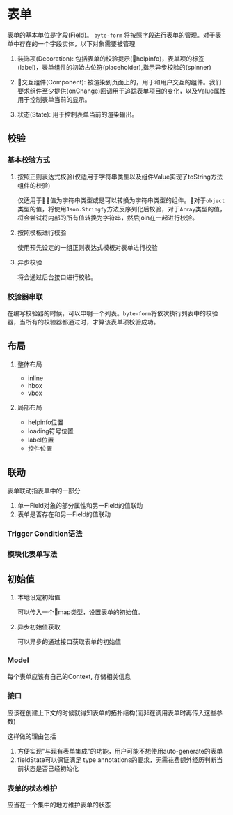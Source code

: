 # 表单

表单的基本单位是字段(Field)。 `byte-form` 将按照字段进行表单的管理。对于表单中存在的一个字段实体，以下对象需要被管理

1. 装饰项(Decoration): 包括表单的校验提示(helpinfo)，表单项的标签(label)，表单组件的初始占位符(placeholder),指示异步校验的(spinner)

2. 交互组件(Component): 被渲染到页面上的，用于和用户交互的组件。我们要求组件至少提供(onChange)回调用于追踪表单项目的变化，以及Value属性用于控制表单当前的显示。

3. 状态(State): 用于控制表单当前的渲染输出。

## 校验

### 基本校验方式

1. 按照正则表达式校验(仅适用于字符串类型以及组件Value实现了toString方法组件的校验)

    仅适用于值为字符串类型或是可以转换为字符串类型的组件。对于`object`类型的值，将使用`Json.Stringfy`方法反序列化后校验，对于`Array`类型的值，将会尝试将内部的所有值转换为字符串，然后join在一起进行校验。

2. 按照模板进行校验

    使用预先设定的一组正则表达式模板对表单进行校验

3. 异步校验

    将会通过后台接口进行校验。

### 校验器串联

在编写校验器的时候，可以申明一个列表。`byte-form`将依次执行列表中的校验器，当所有的校验器都通过时，才算该表单项校验成功。

## 布局

1. 整体布局

    + inline
    + hbox
    + vbox

2. 局部布局

    + helpinfo位置
    + loading符号位置
    + label位置
    + 控件位置

## 联动

表单联动指表单中的一部分

1. 单一Field对象的部分属性和另一Field的值联动
2. 表单是否存在和另一Field的值联动

### Trigger Condition语法

### 模块化表单写法

## 初始值

1. 本地设定初始值

    可以传入一个map类型，设置表单的初始值。

2. 异步初始值获取

    可以异步的通过接口获取表单的初始值


### Model

每个表单应该有自己的Context, 存储相关信息

### 接口

应该在创建上下文的时候就得知表单的拓扑结构(而非在调用表单时再传入这些参数)

这样做的理由包括

1. 方便实现"与现有表单集成"的功能，用户可能不想使用auto-generate的表单
2. fieldState可以保证满足 type annotations的要求，无需花费额外经历判断当前状态是否已经初始化

### 表单的状态维护

应当在一个集中的地方维护表单的状态
